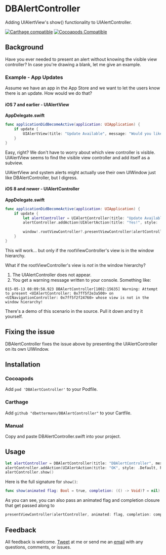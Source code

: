 # DBAlertController
Adding UIAlertView's show() functionality to UIAlertController.

[![Carthage compatible](https://img.shields.io/badge/Carthage-compatible-4BC51D.svg?style=flat)](https://github.com/Carthage/Carthage)
[![Cocoapods Compatible](https://img.shields.io/cocoapods/v/DBAlertController.svg)](https://img.shields.io/cocoapods/v/DBAlertController.svg)

## Background
Have you ever needed to present an alert without knowing the visible view controller? In case you're drawing a blank, let me give an example.

### Example - App Updates
Assume we have an app in the App Store and we want to let the users know there is an update. How would we do that?

#### iOS 7 and earlier - UIAlertView
**AppDelegate.swift**
```swift
func applicationDidBecomeActive(application: UIApplication) {
    if update {
        UIAlertView(title: "Update Available", message: "Would you like to update your app?", delegate: self, cancelButtonTitle: "Yes!").show()
    }
}
```
Easy, right? We don't have to worry about which view controller is visible. UIAlertView seems to find the visible view controller and add itself as a subview. 

UIAlertView and system alerts might actually use their own UIWindow just like DBAlertController, but I digress.

#### iOS 8 and newer - UIAlertController
**AppDelegate.swift**
```swift
func applicationDidBecomeActive(application: UIApplication) {
    if update {
        let alertController = UIAlertController(title: "Update Available", message: "Would you like to update your app?", preferredStyle: .Alert)
        alertController.addAction(UIAlertAction(title: "Yes!", style: .Default, handler: nil))
    
        window!.rootViewController?.presentViewController(alertController, animated: true, completion: nil)
    }
}
```
This will work... but only if the rootViewController's view is in the window hierarchy.

What if the rootViewController's view is *not* in the window hierarchy?

1. The UIAlertController does not appear.
2. You get a warning message written to your console. Something like:
```
015-05-13 08:09:58.923 DBAlertController[1002:15635] Warning: Attempt to present <UIAlertController: 0x7ff5f2e3a500> on <UINavigationController: 0x7ff5f2f24760> whose view is not in the window hierarchy!
```

There's a demo of this scenario in the source. Pull it down and try it yourself.

## Fixing the issue
DBAlertController fixes the issue above by presenting the UIAlertController on its own UIWindow.

## Installation

### Cocoapods
Add `pod 'DBAlertController'` to your Podfile.

### Carthage
Add `github "dbettermann/DBAlertController"` to your Cartfile.

### Manual
Copy and paste DBAlertController.swift into your project.

## Usage

```swift
let alertController = DBAlertController(title: "DBAlertController", message: "Hello World!", preferredStyle: .Alert)
alertController.addAction(UIAlertAction(title: "OK", style: .Default, handler: nil))
alertController.show()
```
Here is the full signature for `show()`:
```swift
func show(animated flag: Bool = true, completion: (() -> Void)? = nil)
```
As you can see, you can also pass an animated flag and completion closure that get passed along to
```swift
presentViewController(alertController, animated: flag, completion: completion)
```

## Feedback
All feedback is welcome. [Tweet](https://twitter.com/dbettermann "@dbettermann") at me or send me an [email](mailto:dylan.bettermann@gmail.com) with any questions, comments, or issues.
